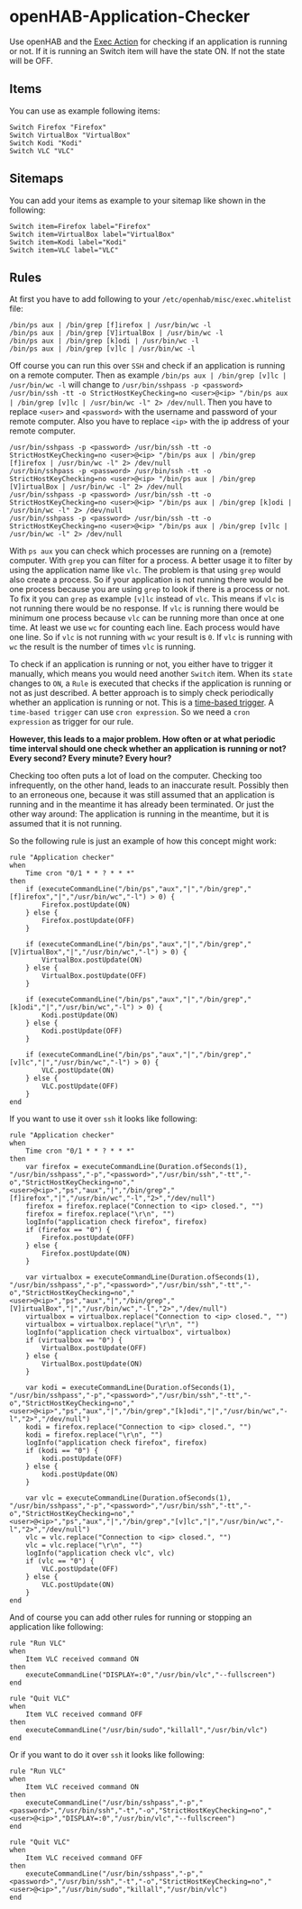 # openHAB-Application-Checker
Use openHAB and the [Exec Action](https://www.openhab.org/docs/configuration/actions.html#exec-actions) for checking if an application is running or not. If it is running an Switch item will have the state ON. If not the state will be OFF.

## Items

You can use as example following items:

```
Switch Firefox "Firefox"
Switch VirtualBox "VirtualBox"
Switch Kodi "Kodi"
Switch VLC "VLC"
```

## Sitemaps

You can add your items as example to your sitemap like shown in the following:

```
Switch item=Firefox label="Firefox"
Switch item=VirtualBox label="VirtualBox"
Switch item=Kodi label="Kodi"
Switch item=VLC label="VLC"
```

## Rules

At first you have to add following to your `/etc/openhab/misc/exec.whitelist` file:

```
/bin/ps aux | /bin/grep [f]irefox | /usr/bin/wc -l
/bin/ps aux | /bin/grep [V]irtualBox | /usr/bin/wc -l
/bin/ps aux | /bin/grep [k]odi | /usr/bin/wc -l
/bin/ps aux | /bin/grep [v]lc | /usr/bin/wc -l
```

Off course you can run this over `SSH` and check if an application is running on a remote computer. Then as example `/bin/ps aux | /bin/grep [v]lc | /usr/bin/wc -l` will change to `/usr/bin/sshpass -p <password> /usr/bin/ssh -tt -o StrictHostKeyChecking=no <user>@<ip> "/bin/ps aux | /bin/grep [v]lc | /usr/bin/wc -l" 2> /dev/null`. Then you have to replace `<user>` and `<password>` with the username and password of your remote computer. Also you have to replace `<ip>` with the ip address of your remote computer.

```
/usr/bin/sshpass -p <password> /usr/bin/ssh -tt -o StrictHostKeyChecking=no <user>@<ip> "/bin/ps aux | /bin/grep [f]irefox | /usr/bin/wc -l" 2> /dev/null
/usr/bin/sshpass -p <password> /usr/bin/ssh -tt -o StrictHostKeyChecking=no <user>@<ip> "/bin/ps aux | /bin/grep [V]irtualBox | /usr/bin/wc -l" 2> /dev/null
/usr/bin/sshpass -p <password> /usr/bin/ssh -tt -o StrictHostKeyChecking=no <user>@<ip> "/bin/ps aux | /bin/grep [k]odi | /usr/bin/wc -l" 2> /dev/null
/usr/bin/sshpass -p <password> /usr/bin/ssh -tt -o StrictHostKeyChecking=no <user>@<ip> "/bin/ps aux | /bin/grep [v]lc | /usr/bin/wc -l" 2> /dev/null
```

With `ps aux` you can check which processes are running on a (remote) computer. With `grep` you can filter for a process. A better usage it to filter by using the application name like `vlc`. The problem is that using `grep` would also create a process. So if your application is not running there would be one process because you are using `grep` to look if there is a process or not. To fix it you can `grep` as example `[v]lc` instead of `vlc`. This means if `vlc` is not running there would be no response. If `vlc` is running there would be minimum one process because `vlc` can be running more than once at one time. At least we use `wc` for counting each line. Each process would have one line. So if `vlc` is not running with `wc` your result is `0`. If `vlc` is running with `wc` the result is the number of times `vlc` is running.

To check if an application is running or not, you either have to trigger it manually, which means you would need another `Switch` item. When its `state` changes to `ON`, a `Rule` is executed that checks if the application is running or not as just described. A better approach is to simply check periodically whether an application is running or not. This is a [time-based trigger](https://www.openhab.org/docs/configuration/rules-dsl.html#time-based-triggers). A `time-based trigger` can use `cron expression`. So we need a `cron expression` as trigger for our rule.

**However, this leads to a major problem. How often or at what periodic time interval should one check whether an application is running or not? Every second? Every minute? Every hour?**

Checking too often puts a lot of load on the computer. Checking too infrequently, on the other hand, leads to an inaccurate result. Possibly then to an erroneous one, because it was still assumed that an application is running and in the meantime it has already been terminated. Or just the other way around: The application is running in the meantime, but it is assumed that it is not running.

So the following rule is just an example of how this concept might work:

```
rule "Application checker"
when
    Time cron "0/1 * * ? * * *"
then
    if (executeCommandLine("/bin/ps","aux","|","/bin/grep","[f]irefox","|","/usr/bin/wc","-l") > 0) {
        Firefox.postUpdate(ON)
    } else {
        Firefox.postUpdate(OFF)
    }
    
    if (executeCommandLine("/bin/ps","aux","|","/bin/grep","[V]irtualBox","|","/usr/bin/wc","-l") > 0) {
        VirtualBox.postUpdate(ON)
    } else {
        VirtualBox.postUpdate(OFF)
    }
    
    if (executeCommandLine("/bin/ps","aux","|","/bin/grep","[k]odi","|","/usr/bin/wc","-l") > 0) {
        Kodi.postUpdate(ON)
    } else {
        Kodi.postUpdate(OFF)
    }
    
    if (executeCommandLine("/bin/ps","aux","|","/bin/grep","[v]lc","|","/usr/bin/wc","-l") > 0) {
        VLC.postUpdate(ON)
    } else {
        VLC.postUpdate(OFF)
    }
end
```

If you want to use it over `ssh` it looks like following:

```
rule "Application checker"
when
    Time cron "0/1 * * ? * * *"
then
    var firefox = executeCommandLine(Duration.ofSeconds(1), "/usr/bin/sshpass","-p","<password>","/usr/bin/ssh","-tt","-o","StrictHostKeyChecking=no","<user>@<ip>","ps","aux","|","/bin/grep","[f]irefox","|","/usr/bin/wc","-l","2>","/dev/null")
    firefox = firefox.replace("Connection to <ip> closed.", "")
    firefox = firefox.replace("\r\n", "")
    logInfo("application check firefox", firefox)
    if (firefox == "0") {
        Firefox.postUpdate(OFF)
    } else {
        Firefox.postUpdate(ON)
    }

    var virtualbox = executeCommandLine(Duration.ofSeconds(1), "/usr/bin/sshpass","-p","<password>","/usr/bin/ssh","-tt","-o","StrictHostKeyChecking=no","<user>@<ip>","ps","aux","|","/bin/grep","[V]irtualBox","|","/usr/bin/wc","-l","2>","/dev/null")
    virtualbox = virtualbox.replace("Connection to <ip> closed.", "")
    virtualbox = virtualbox.replace("\r\n", "")
    logInfo("application check virtualbox", virtualbox)
    if (virtualbox == "0") {
        VirtualBox.postUpdate(OFF)
    } else {
        VirtualBox.postUpdate(ON)
    }
    
    var kodi = executeCommandLine(Duration.ofSeconds(1), "/usr/bin/sshpass","-p","<password>","/usr/bin/ssh","-tt","-o","StrictHostKeyChecking=no","<user>@<ip>","ps","aux","|","/bin/grep","[k]odi","|","/usr/bin/wc","-l","2>","/dev/null")
    kodi = firefox.replace("Connection to <ip> closed.", "")
    kodi = firefox.replace("\r\n", "")
    logInfo("application check firefox", firefox)
    if (kodi == "0") {
        kodi.postUpdate(OFF)
    } else {
        kodi.postUpdate(ON)
    }

    var vlc = executeCommandLine(Duration.ofSeconds(1), "/usr/bin/sshpass","-p","<password>","/usr/bin/ssh","-tt","-o","StrictHostKeyChecking=no","<user>@<ip>","ps","aux","|","/bin/grep","[v]lc","|","/usr/bin/wc","-l","2>","/dev/null")
    vlc = vlc.replace("Connection to <ip> closed.", "")
    vlc = vlc.replace("\r\n", "")
    logInfo("application check vlc", vlc)
    if (vlc == "0") {
        VLC.postUpdate(OFF)
    } else {
        VLC.postUpdate(ON)
    }
end
```

And of course you can add other rules for running or stopping an application like following:

```
rule "Run VLC"
when
    Item VLC received command ON
then
    executeCommandLine("DISPLAY=:0","/usr/bin/vlc","--fullscreen")
end

rule "Quit VLC"
when
    Item VLC received command OFF
then
    executeCommandLine("/usr/bin/sudo","killall","/usr/bin/vlc")
end
```


Or if you want to do it over `ssh` it looks like following:

```
rule "Run VLC"
when
    Item VLC received command ON
then
    executeCommandLine("/usr/bin/sshpass","-p","<password>","/usr/bin/ssh","-t","-o","StrictHostKeyChecking=no","<user>@<ip>","DISPLAY=:0","/usr/bin/vlc","--fullscreen")
end

rule "Quit VLC"
when
    Item VLC received command OFF
then
    executeCommandLine("/usr/bin/sshpass","-p","<password>","/usr/bin/ssh","-t","-o","StrictHostKeyChecking=no","<user>@<ip>","/usr/bin/sudo","killall","/usr/bin/vlc")
end
```
